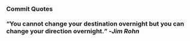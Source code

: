 ### Commit Quotes <br> <br> <q>You cannot change your destination overnight but you can change your direction overnight.</q> -<em>Jim Rohn</em>
